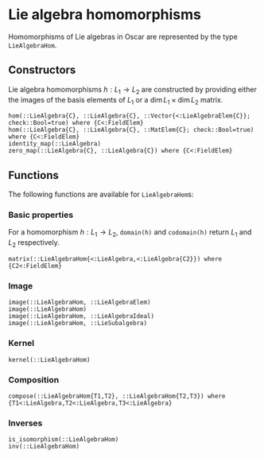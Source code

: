 # Lie algebra homomorphisms

Homomorphisms of Lie algebras in Oscar are represented by the type
`LieAlgebraHom`.

## Constructors

Lie algebra homomorphisms $h: L_1 \to L_2$ are constructed by providing either
the images of the basis elements of $L_1$ or a $\dim L_1 \times \dim L_2$ matrix.

```@docs
hom(::LieAlgebra{C}, ::LieAlgebra{C}, ::Vector{<:LieAlgebraElem{C}}; check::Bool=true) where {C<:FieldElem}
hom(::LieAlgebra{C}, ::LieAlgebra{C}, ::MatElem{C}; check::Bool=true) where {C<:FieldElem}
identity_map(::LieAlgebra)
zero_map(::LieAlgebra{C}, ::LieAlgebra{C}) where {C<:FieldElem}
```

## Functions

The following functions are available for `LieAlgebraHom`s:

### Basic properties
For a homomorphism $h: L_1 \to L_2$, `domain(h)` and `codomain(h)` return $L_1$ and $L_2$ respectively.

```@docs
matrix(::LieAlgebraHom{<:LieAlgebra,<:LieAlgebra{C2}}) where {C2<:FieldElem}
```

### Image
```@docs
image(::LieAlgebraHom, ::LieAlgebraElem)
image(::LieAlgebraHom)
image(::LieAlgebraHom, ::LieAlgebraIdeal)
image(::LieAlgebraHom, ::LieSubalgebra)
```

### Kernel
```@docs
kernel(::LieAlgebraHom)
```

### Composition
```@docs
compose(::LieAlgebraHom{T1,T2}, ::LieAlgebraHom{T2,T3}) where {T1<:LieAlgebra,T2<:LieAlgebra,T3<:LieAlgebra}
```

### Inverses
```@docs
is_isomorphism(::LieAlgebraHom)
inv(::LieAlgebraHom)
```
